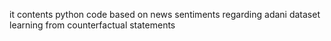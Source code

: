 it contents python code based on news sentiments regarding adani dataset learning from counterfactual statements
